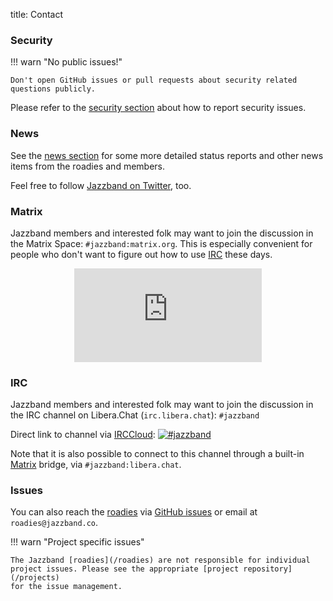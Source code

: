 title: Contact

### Security

!!! warn "No public issues!"

    Don't open GitHub issues or pull requests about security related
    questions publicly.

Please refer to the [security section](/security) about how to
report security issues.

### News

See the [news section](/news) for some more detailed status reports and other
news items from the roadies and members.

Feel free to follow [Jazzband on Twitter](https://twitter.com/jazzbandco), too.

### Matrix

Jazzband members and interested folk may want to join the discussion in the
Matrix Space: `#jazzband:matrix.org`. This is especially convenient for people
who don't want to figure out how to use [IRC](#irc) these days.

<center>

  [![Matrix Badge]][Matrix Space]

</center>

[Matrix Badge]:
https://img.shields.io/matrix/jazzband:matrix.org?label=Discuss%20on%20Matrix%20at%20%23jazzband%3Amatrix.org&logo=matrix&server_fqdn=matrix.org&style=for-the-badge
[Matrix Space]: https://matrix.to/#/%23jazzband:matrix.org

### IRC

Jazzband members and interested folk may want to join the discussion in the IRC
channel on Libera.Chat (`irc.libera.chat`): `#jazzband`

Direct link to channel via [IRCCloud](https://www.irccloud.com/): [![#jazzband](https://www.irccloud.com/invite-svg?channel=%23jazzband&amp;hostname=irc.libera.chat&amp;port=6697&amp;ssl=1)](https://www.irccloud.com/invite?channel=%23jazzband&amp;hostname=irc.libera.chat&amp;port=6697&amp;ssl=1)

Note that it is also possible to connect to this channel through a built-in
[Matrix](#matrix) bridge, via `#jazzband:libera.chat`.

### Issues

You can also reach the [roadies](/roadies) via
[GitHub issues](https://github.com/jazzband/help/issues) or email
at `roadies@jazzband.co`.

!!! warn "Project specific issues"

    The Jazzband [roadies](/roadies) are not responsible for individual
    project issues. Please see the appropriate [project repository](/projects)
    for the issue management.
